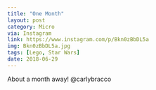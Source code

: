 ```yaml
---
title: "One Month"
layout: post
category: Micro
via: Instagram
link: https://www.instagram.com/p/Bkn0zBbDL5a
img: Bkn0zBbDL5a.jpg
tags: [Lego, Star Wars]
date: 2018-06-29
---
```

About a month away! 
@carlybracco